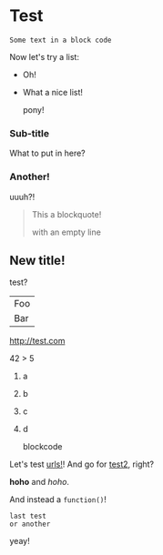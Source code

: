 # Test

```
Some text in a block code
```

Now let's try a list:

 * Oh!
 * What a nice list!

    pony!

### Sub-title

What to put in here?

### Another!

uuuh?!

> This a blockquote!
>
> with an empty line

## New title!

test?

<table>
    <tr>
        <td>Foo</td>
    </tr>
    <tr>
        <td>Bar</td>
    </tr>
</table>

http://test.com

42 > 5

 1. a
 2. b
 3. c
 4. d

    blockcode

Let's test [urls!](http://test.com)! And go for [test2], right?

[test2]: http://test.com

__hoho__ and *hoho*.

And instead a `function()`!

    last test
    or another

yeay!